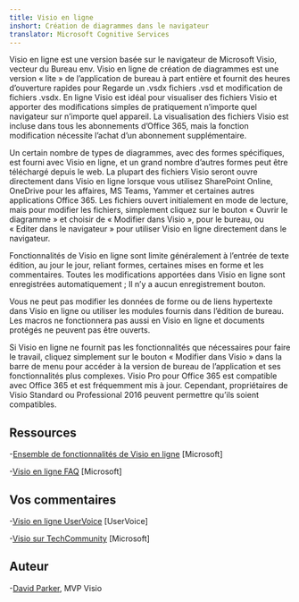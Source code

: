 ```yaml
---
title: Visio en ligne
inshort: Création de diagrammes dans le navigateur
translator: Microsoft Cognitive Services
---
```



Visio en ligne est une version basée sur le navigateur de Microsoft Visio, vecteur du Bureau env. Visio en ligne de création de diagrammes est une version « lite » de l’application de bureau à part entière et fournit des heures d’ouverture rapides pour Regarde un .vsdx fichiers .vsd et modification de fichiers .vsdx. En ligne Visio est idéal pour visualiser des fichiers Visio et apporter des modifications simples de pratiquement n’importe quel navigateur sur n’importe quel appareil. La visualisation des fichiers Visio est incluse dans tous les abonnements d’Office 365, mais la fonction modification nécessite l’achat d’un abonnement supplémentaire.

Un certain nombre de types de diagrammes, avec des formes spécifiques, est fourni avec Visio en ligne, et un grand nombre d’autres formes peut être téléchargé depuis le web. La plupart des fichiers Visio seront ouvre directement dans Visio en ligne lorsque vous utilisez SharePoint Online, OneDrive pour les affaires, MS Teams, Yammer et certaines autres applications Office 365. Les fichiers ouvert initialement en mode de lecture, mais pour modifier les fichiers, simplement cliquez sur le bouton « Ouvrir le diagramme » et choisir de « Modifier dans Visio », pour le bureau, ou « Editer dans le navigateur » pour utiliser Visio en ligne directement dans le navigateur.

Fonctionnalités de Visio en ligne sont limite généralement à l’entrée de texte édition, au jour le jour, reliant formes, certaines mises en forme et les commentaires. Toutes les modifications apportées dans Visio en ligne sont enregistrées automatiquement ; Il n’y a aucun enregistrement bouton.

Vous ne peut pas modifier les données de forme ou de liens hypertexte dans Visio en ligne ou utiliser les modules fournis dans l’édition de bureau. Les macros ne fonctionnera pas aussi en Visio en ligne et documents protégés ne peuvent pas être ouverts.

Si Visio en ligne ne fournit pas les fonctionnalités que nécessaires pour faire le travail, cliquez simplement sur le bouton « Modifier dans Visio » dans la barre de menu pour accéder à la version de bureau de l’application et ses fonctionnalités plus complexes. Visio Pro pour Office 365 est compatible avec Office 365 et est fréquemment mis à jour. Cependant, propriétaires de Visio Standard ou Professional 2016 peuvent permettre qu’ils soient compatibles.

Ressources
---------

-[Ensemble de fonctionnalités de Visio en ligne](https://technet.microsoft.com/library/visio-online-service-descriptoin.aspx)
    \[Microsoft\]

-[Visio en ligne FAQ](https://support.office.com/en-us/article/Visio-Online-Frequently-Asked-Questions-e6647040-2fca-42ec-9fa5-d16a4e39e0ee?ui=en-US&rs=en-US&ad=US)
    \[Microsoft\]

Vos commentaires
---------

-[Visio en ligne UserVoice](https://visio.uservoice.com/forums/368199-visio-online)
    \[UserVoice\]

-[Visio sur TechCommunity](https://techcommunity.microsoft.com/t5/Visio/ct-p/Visio)
    \[Microsoft\]

Auteur
---------

-[David Parker](https://www.linkedin.com/in/bvisual/), MVP Visio


